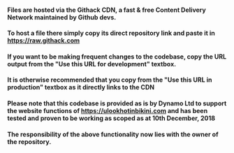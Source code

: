 #### Files are hosted via the Githack CDN, a fast & free Content Delivery Network maintained by Github devs.
#### To host a file there simply copy its direct repository link and paste it in https://raw.githack.com
#### If you want to be making frequent changes to the codebase, copy the URL output from the "Use this URL for development" textbox.
#### It is otherwise recommended that you copy from the "Use this URL in production" textbox as it directly links to the CDN

#### Please note that this codebase is provided as is by Dynamo Ltd to support the website functions of https://ulookhotinbikini.com and has been tested and proven to be working as scoped as at 10th December, 2018
#### The responsibility of the above functionality now lies with the owner of the repository.
